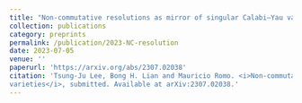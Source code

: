 ```yaml
---
title: "Non-commutative resolutions as mirror of singular Calabi–Yau varieties"
collection: publications
category: preprints
permalink: /publication/2023-NC-resolution
date: 2023-07-05
venue: ''
paperurl: 'https://arxiv.org/abs/2307.02038'
citation: 'Tsung-Ju Lee, Bong H. Lian and Mauricio Romo. <i>Non-commutative resolutions as mirror of singular Calabi–Yau
varieties</i>, submitted. Available at arXiv:2307.02038.'
---
```

